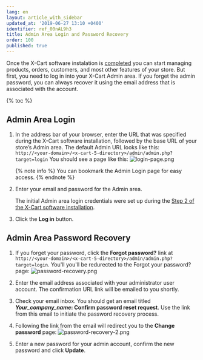 ```yaml
---
lang: en
layout: article_with_sidebar
updated_at: '2019-06-27 13:10 +0400'
identifier: ref_00nAL9h3
title: Admin Area Login and Password Recovery
order: 100
published: true
---
```

Once the X-Cart software instalation is [completed](https://kb.x-cart.com/general_setup/installation/installation_guide.html#step-7-installation-completed "Admin Area Login and Password Recovery") you can start managing products, orders, customers, and most other features of your store. But first, you need to log in into your X-Cart Admin area. If you forget the admin password, you can always recover it using the email address that is associated with the account.

{% toc %}

## Admin Area Login

1. In the address bar of your browser, enter the URL that was specified during the X-Cart software installation, followed by the base URL of your store’s Admin area. 
   The default Admin URL looks like this: `
http://<your-domain>/<x-cart-5-directory>/admin/admin.php?target=login`
   You should see a page like this:
   ![login-page.png]({{site.baseurl}}/attachments/ref_00nAL9h3/login-page.png)
   
   {% note info %}
   You can bookmark the Admin Login page for easy access.
   {% endnote %}
   
2. Enter your email and password for the Admin area.

   The initial Admin area login credentials were set up during the [Step 2 of the X-Cart software installation](https://kb.x-cart.com/general_setup/installation/installation_guide.html#step-2-creating-administrator-account "Admin Area Login and Password Recovery").
   
3. Click the **Log in** button.

## Admin Area Password Recovery

1. If you forget your password, click the **Forgot password?** link at `
http://<your-domain>/<x-cart-5-directory>/admin/admin.php?target=login`.
   You'll you'll be redurected to the Forgot your password? page:
   ![password-recovery.png]({{site.baseurl}}/attachments/ref_00nAL9h3/password-recovery.png)

2. Enter the email address associated with your administrator user account.
   The confirmation URL link will be emailed to you shortly.
   
3. Check your email inbox. 
   You should get an email titled ***Your_company_name*: Confirm password reset request**. Use the link from this email to initiate the password recovery process.

4. Following the link from the email will redirect you to the **Change password** page:
   ![password-recovery-2.png]({{site.baseurl}}/attachments/ref_00nAL9h3/password-recovery-2.png)
   
5. Enter a new password for your admin account, confirm the new password and click **Update**.


